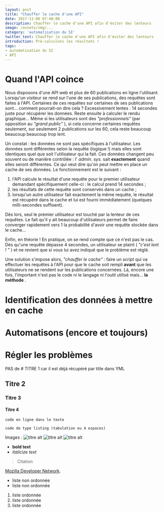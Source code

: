 ```yaml
---
layout: post
title: "Chauffer le cache d'une API"
date: 2017-11-06 07:48:00
description: Chauffer le cache d'une API afin d'éviter des lenteurs
image: /assets/img/...
category: 'automatisation du SI'
twitter_text: Chauffer le cache d'une API afin d'éviter des lenteurs
introduction: Pré-calculons les résultats !
tags:
- automatisation du SI
- API
---
```


# Quand l'API coince
Nous disposons d'une API web et plus de 60 publications en ligne l'utilisant. Lorsqu'un visiteur se rend sur l'une de ses publications, des requêtes sont faites à l'API. Certaines de ces requêtes sur certaines de ses publications sont... comment pourrait-on dire cela ? Excessivement lentes : 14 secondes juste pour récupérer les données. Reste ensuite à calculer le rendu graphique... Même si les utilisateurs sont des *"professionnels"* (par opposition au *"grand public"* ), si cela concerne certaines requêtes seulement, sur seulement 2 publications sur les 60, cela reste beaucoup beaucoup beaucoup trop lent.

Un constat : les données ne sont pas spécifiques à l'utilisateur. Les données sont différentes selon la requête (logique !) mais elles sont identiques quel que soit l'utilisateur qui la fait. Ces données changent peu souvent ou de manière contrôlée : l' *admin. sys.* sait **exactement** quand elles seront différentes. Ce qui veut dire qu'on peut mettre en place un cache de ses données. Le fonctionnement est le suivant :
1. l'API calcule le résultat d'une requête pour le premier utilisateur demandant spécifiquement celle-ci : le calcul prend 14 secondes ; 
2. les résultats de cette requête sont conservés dans un cache ; 
3. lorsqu'un autre utilisateur fait exactement la même requête, le résultat est récupéré dans le cache et lui est fourni immédiatement (quelques milli-secondes suffisent).

Dès lors, seul le premier utilisateur est touché par la lenteur de ces requêtes. Le fait qu'il y ait beaucoup d'utilisateurs permet de faire converger rapidement vers 1 la probabilité d'avoir une requête stockée dans le cache...

Enfin, en théorie ! En pratique, on se rend compte que ce n'est pas le cas. Dès qu'une requête dépasse 4 secondes, un utilisateur se plaint ( *"c'est lent ! "* ) et ne revient que si vous lui avez indiqué que le problème est réglé.

Une solution s'impose alors, *"chauffer le cache"* : faire un script qui va effectuer les requêtes à l'API pour que le cache soit rempli **avant** que les utilisateurs ne se rendent sur les publications concernées. Là, encore une fois, l'important n'est pas le code ni le langage ni l'outil utilisé mais... **la méthode** .

# Identification des données à mettre en cache

# Automatisons (encore et toujours)

# Régler les problèmes




PAS de # TITRE 1 car il est déjà récupéré par title dans YML
## Titre 2
### Titre 3
#### Titre 4

`code en ligne dans le texte`

    code de type listing (tabulation ou 4 espaces)

Images : 
![titre alt](https://placehold.it/800x400 "Large example image")
![titre alt](https://placehold.it/400x200 "Medium example image")
![titre alt](https://placehold.it/200x200 "Small example image")
    

- **bold text**
- *italicize text*
> Citation

[Mozilla Developer Network](https://developer.mozilla.org/en-US/docs/Web/HTML/Element).

* liste non ordonnée
* liste non ordonnée

1. liste ordonnée
2. liste ordonnée
3. liste ordonnée



